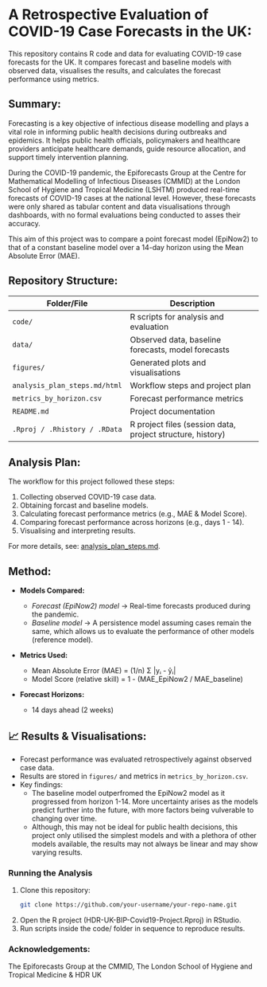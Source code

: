 # A Retrospective Evaluation of COVID-19 Case Forecasts in the UK:
This repository contains R code and data for evaluating COVID-19 case forecasts for the UK. It compares forecast and baseline models with observed data, visualises the results, and calculates the forecast performance using metrics.

## Summary:
Forecasting is a key objective of infectious disease modelling and plays a vital role in informing public health decisions during outbreaks and epidemics. It helps public health officials, policymakers and healthcare providers anticipate healthcare demands, guide resource allocation, and support timely intervention planning.

During the COVID-19 pandemic, the Epiforecasts Group at the Centre for Mathematical Modelling of Infectious Diseases (CMMID) at the London School of Hygiene and Tropical Medicine (LSHTM) produced real-time forecasts of COVID-19 cases at the national level. However, these forecasts were only shared as tabular content and data visualisations through dashboards, with no formal evaluations being conducted to asses their accuracy.

This aim of this project was to compare a point forecast model (EpiNow2) to that of a constant baseline model over a 14-day horizon using the Mean Absolute Error (MAE).

## Repository Structure:
| Folder/File                  | Description                                                  |
|-------------------------------|--------------------------------------------------------------|
| `code/`                       | R scripts for analysis and evaluation                       |
| `data/`                       | Observed data, baseline forecasts, model forecasts           |
| `figures/`                    | Generated plots and visualisations                           |
| `analysis_plan_steps.md/html` | Workflow steps and project plan                              |
| `metrics_by_horizon.csv`      | Forecast performance metrics                                 |
| `README.md`                   | Project documentation                                        |
| `.Rproj / .Rhistory / .RData` | R project files (session data, project structure, history)   |

## Analysis Plan:
The workflow for this project followed these steps:
1. Collecting observed COVID-19 case data.  
2. Obtaining forcast and baseline models.  
3. Calculating forecast performance metrics (e.g., MAE & Model Score).  
4. Comparing forecast performance across horizons (e.g., days 1 - 14).  
5. Visualising and interpreting results.  

For more details, see: [analysis_plan_steps.md](analysis_plan_steps.md).

## Method:
- **Models Compared:**
  - *Forecast (EpiNow2) model* → Real-time forecasts produced during the pandemic.  
  - *Baseline model* → A persistence model assuming cases remain the same, which allows us to evaluate the performance of other models (reference model).

- **Metrics Used:**  
  - Mean Absolute Error (MAE) = (1/n) Σ |yᵢ - ŷᵢ|
  - Model Score (relative skill) = 1 - (MAE_EpiNow2 / MAE_baseline)

- **Forecast Horizons:**  
  - 14 days ahead (2 weeks)

## 📈 Results & Visualisations:
- Forecast performance was evaluated retrospectively against observed case data.  
- Results are stored in `figures/` and metrics in `metrics_by_horizon.csv`.  
- Key findings:  
  - The baseline model outperfromed the EpiNow2 model as it progressed from horizon 1-14. More uncertainty arises as the models predict further into the future, with more factors being vulverable to changing over time.
  - Although, this may not be ideal for public health decisions, this project only utilised the simplest models and with a plethora of other models available, the results may not always be linear and may show varying results.

### Running the Analysis
1. Clone this repository:
   ```bash
   git clone https://github.com/your-username/your-repo-name.git
2. Open the R project (HDR-UK-BIP-Covid19-Project.Rproj) in RStudio.
3. Run scripts inside the code/ folder in sequence to reproduce results.

### Acknowledgements:
The Epiforecasts Group at the CMMID, The London School of Hygiene and Tropical Medicine & HDR UK
